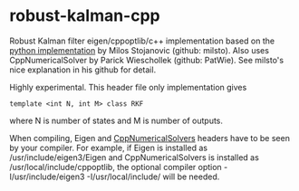 # robust-kalman-cpp

Robust Kalman filter eigen/cppoptlib/c++ implementation based on the [python implementation](https://github.com/milsto/robust-kalman) by Milos Stojanovic (github: milsto).  Also uses CppNumericalSolver by Parick Wieschollek (github: PatWie).  See milsto's nice explanation in his github for detail.

Highly experimental. This header file only implementation gives
```
template <int N, int M> class RKF
```
where N is number of states and M is number of outputs.

When compiling, Eigen and [CppNumericalSolvers](https://github.com/PatWie/CppNumericalSolvers) headers have to be seen by your compiler.  For example, if Eigen is installed as /usr/include/eigen3/Eigen and CppNumericalSolvers is installed as /usr/local/include/cppoptlib, the optional compiler option -I/usr/include/eigen3 -I/usr/local/include/ will be needed.
